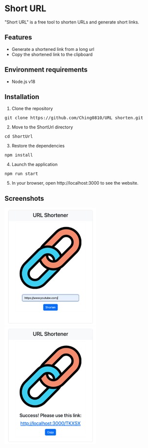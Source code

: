 # Short URL
"Short URL" is a free tool to shorten URLs and generate short links.

## Features
- Generate a shortened link from a long url
- Copy the shortened link to the clipboard
## Environment requirements
- Node.js v18
## Installation
1. Clone the repository
<pre>
git clone https://github.com/Ching0810/URL_shorten.git
</pre>
2. Move to the ShortUrl directory
<pre>
cd ShortUrl
</pre>
3. Restore the dependencies
<pre>
npm install
</pre>
4. Launch the application
<pre>
npm run start
</pre>
5. In your browser, open http://localhost:3000 to see the website.

## Screenshots
<img src="public/images/Screenshot 2023-08-26 at 5.08.29 PM.png" alt="URL shorten screenshots" width="300"><img src="public/images/Screenshot 2023-08-26 at 5.08.45 PM.png" alt="URL shorten screenshots" width="300">
